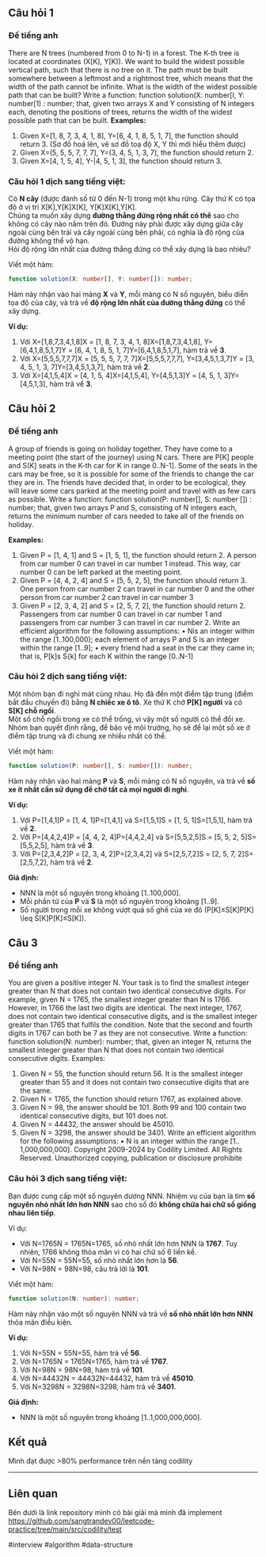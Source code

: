 ## Câu hỏi 1 

### Đề tiếng anh
There are N trees (numbered from 0 to N-1) in a forest. The K-th tree is located at coordinates
(X[K], Y[K)).
We want to build the widest possible vertical path, such that there is no tree on it. The path must
be built somewhere between a leftmost and a rightmost tree, which means that the width of the
path cannot be infinite.
What is the width of the widest possible path that can be built?
Write a function:
function solution(X: number[I, Y: number[1) : number;
that, given two arrays X and Y consisting of N integers each, denoting the positions of trees,
returns the width of the widest possible path that can be built.
**Examples:**
1. Given X=[1, 8, 7, 3, 4, 1, 8], Y=[6, 4, 1, 8, 5, 1, 7], the function should return 3. (Sơ đồ hoá lên, vẽ sơ đồ toạ độ X, Y thì mới hiểu thêm được)
2. Given X=(5, 5, 5, 7, 7, 7], Y=(3, 4, 5, 1, 3, 7], the function should return 2.
3. Given X=[4, 1, 5, 4], Y-|4, 5, 1, 3], the function should return 3.
### Câu hỏi 1 dịch sang tiếng việt:

Có **N cây** (được đánh số từ 0 đến N-1) trong một khu rừng. Cây thứ K có tọa độ ở vị trí X[K],Y[K]X[K], Y[K]X[K],Y[K].  
Chúng ta muốn xây dựng **đường thẳng đứng rộng nhất có thể** sao cho không có cây nào nằm trên đó. Đường này phải được xây dựng giữa cây ngoài cùng bên trái và cây ngoài cùng bên phải, có nghĩa là độ rộng của đường không thể vô hạn.  
Hỏi độ rộng lớn nhất của đường thẳng đứng có thể xây dựng là bao nhiêu?

Viết một hàm:
```typescript
function solution(X: number[], Y: number[]): number;
```

Hàm này nhận vào hai mảng **X** và **Y**, mỗi mảng có N số nguyên, biểu diễn tọa độ của cây, và trả về **độ rộng lớn nhất của đường thẳng đứng** có thể xây dựng.

**Ví dụ:**

1. Với X=[1,8,7,3,4,1,8]X = [1, 8, 7, 3, 4, 1, 8]X=[1,8,7,3,4,1,8], Y=[6,4,1,8,5,1,7]Y = [6, 4, 1, 8, 5, 1, 7]Y=[6,4,1,8,5,1,7], hàm trả về **3**.
2. Với X=[5,5,5,7,7,7]X = [5, 5, 5, 7, 7, 7]X=[5,5,5,7,7,7], Y=[3,4,5,1,3,7]Y = [3, 4, 5, 1, 3, 7]Y=[3,4,5,1,3,7], hàm trả về **2**.
3. Với X=[4,1,5,4]X = [4, 1, 5, 4]X=[4,1,5,4], Y=[4,5,1,3]Y = [4, 5, 1, 3]Y=[4,5,1,3], hàm trả về **3**.


## **Câu hỏi  2** 

### Đề tiếng anh

A group of friends is going on holiday together. They have come to a meeting point (the start of the
journey) using N cars. There are P[K] people and S(K] seats in the K-th car for K in range 0..N-1].
Some of the seats in the cars may be free, so it is possible for some of the friends to change the car
they are in. The friends have decided that, in order to be ecological, they will leave some cars parked
at the meeting point and travel with as few cars as possible.
Write a function:
function solution(P: number[], S: number []) : number;
that, given two arrays P and S, consisting of N integers each, returns the minimum number of cars
needed to take all of the friends on holiday.

**Examples:**
1. Given P = [1, 4, 1] and S = [1, 5, 1], the function should return 2. A person from car number 0 can
travel in car number 1 instead. This way, car number 0 can be left parked at the meeting point.
2. Given P = [4, 4, 2, 4] and S = [5, 5, 2, 5], the function should return 3. One person from car number
2 can travel in car number 0 and the other person from car number 2 can travel in car number 3
3. Given P = [2, 3, 4, 2] and S = [2, 5, 7, 2], the function should return 2. Passengers from car number
0 can travel in car number 1 and passengers from car number 3 can travel in car number 2.
Write an efficient algorithm for the following assumptions:
• Nis an integer within the range [1..100,000);
each element of arrays P and S is an integer within the range [1..9];
• every friend had a seat in the car they came in; that is, P[k]s S{k] for each K within the range [0..N-1]

### Câu hỏi 2 dịch sang tiếng việt:

Một nhóm bạn đi nghỉ mát cùng nhau. Họ đã đến một điểm tập trung (điểm bắt đầu chuyến đi) bằng **N chiếc xe ô tô**. Xe thứ K chở **P[K] người** và có **S[K] chỗ ngồi**.  
Một số chỗ ngồi trong xe có thể trống, vì vậy một số người có thể đổi xe. Nhóm bạn quyết định rằng, để bảo vệ môi trường, họ sẽ để lại một số xe ở điểm tập trung và đi chung xe nhiều nhất có thể.

Viết một hàm:

```typescript
function solution(P: number[], S: number[]): number;
```

Hàm này nhận vào hai mảng **P** và **S**, mỗi mảng có N số nguyên, và trả về **số xe ít nhất cần sử dụng để chở tất cả mọi người đi nghỉ**.

**Ví dụ:**

1. Với P=[1,4,1]P = [1, 4, 1]P=[1,4,1] và S=[1,5,1]S = [1, 5, 1]S=[1,5,1], hàm trả về **2**.
2. Với P=[4,4,2,4]P = [4, 4, 2, 4]P=[4,4,2,4] và S=[5,5,2,5]S = [5, 5, 2, 5]S=[5,5,2,5], hàm trả về **3**.
3. Với P=[2,3,4,2]P = [2, 3, 4, 2]P=[2,3,4,2] và S=[2,5,7,2]S = [2, 5, 7, 2]S=[2,5,7,2], hàm trả về **2**.

**Giả định:**

- NNN là một số nguyên trong khoảng [1..100,000].
- Mỗi phần tử của **P** và **S** là một số nguyên trong khoảng [1..9].
- Số người trong mỗi xe không vượt quá số ghế của xe đó (P[K]≤S[K]P[K] \leq S[K]P[K]≤S[K]).

## **Câu 3**
### Đề tiếng anh
You are given a positive integer N. Your task is to find the smallest integer greater than N that does
not contain two identical consecutive digits.
For example, given N = 1765, the smallest integer greater than N is 1766. However, in 1766 the last
two digits are identical. The next integer, 1767, does not contain two identical consecutive digits,
and is the smallest integer greater than 1765 that fulfils the condition. Note that the second and
fourth digits in 1767 can both be 7 as they are not consecutive.
Write a function:
function solution(N: number): number;
that, given an integer N, returns the smallest integer greater than N that does not contain two
identical consecutive digits.
Examples:
1. Given N = 55, the function should return 56. It is the smallest integer greater than 55 and it does
not contain two consecutive digits that are the same.
2. Given N = 1765, the function should return 1767, as explained above.
3. Given N = 98, the answer should be 101. Both 99 and 100 contain two identical consecutive
digits, but 101 does not.
4. Given N = 44432, the answer should be 45010.
5. Given N = 3298, the answer should be 3401.
Write an efficient algorithm for the following assumptions:
• N is an integer within the range [1.. 1,000,000,000].
Copyright 2009-2024 by Codility Limited. All Rights Reserved. Unauthorized copying, publication or disclosure prohibite

### Câu hỏi 3 dịch sang tiếng việt:

Bạn được cung cấp một số nguyên dương NNN. Nhiệm vụ của bạn là tìm **số nguyên nhỏ nhất lớn hơn NNN** sao cho số đó **không chứa hai chữ số giống nhau liên tiếp**.

Ví dụ:

- Với N=1765N = 1765N=1765, số nhỏ nhất lớn hơn NNN là **1767**. Tuy nhiên, 1766 không thỏa mãn vì có hai chữ số 6 liền kề.
- Với N=55N = 55N=55, số nhỏ nhất lớn hơn là **56**.
- Với N=98N = 98N=98, câu trả lời là **101**.

Viết một hàm:

```typescript
function solution(N: number): number;
```

Hàm này nhận vào một số nguyên NNN và trả về **số nhỏ nhất lớn hơn NNN** thỏa mãn điều kiện.

**Ví dụ:**

1. Với N=55N = 55N=55, hàm trả về **56**.
2. Với N=1765N = 1765N=1765, hàm trả về **1767**.
3. Với N=98N = 98N=98, hàm trả về **101**.
4. Với N=44432N = 44432N=44432, hàm trả về **45010**.
5. Với N=3298N = 3298N=3298, hàm trả về **3401**.

**Giả định:**

- NNN là một số nguyên trong khoảng [1..1,000,000,000].

## Kết quả
Mình đạt được >80% performance trên nền tảng codility

---
## Liên quan
Bên dưới là link repository mình có bài giải mà mình đã implement
https://github.com/sangtrandev00/leetcode-practice/tree/main/src/codility/test

#interview #algorithm #data-structure 



